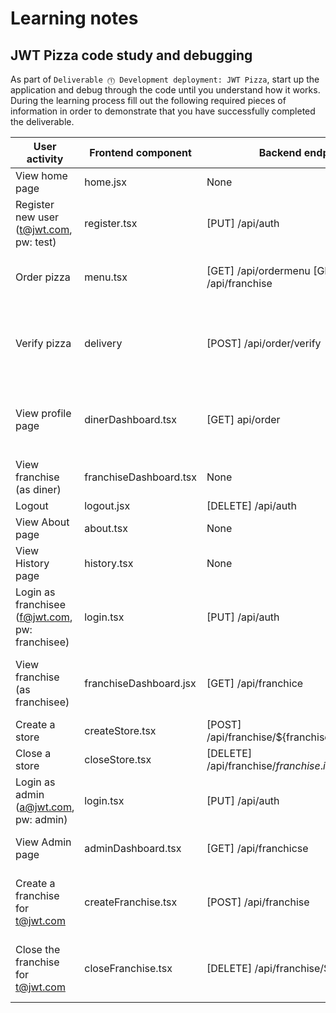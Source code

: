 # Learning notes

## JWT Pizza code study and debugging

As part of `Deliverable ⓵ Development deployment: JWT Pizza`, start up the application and debug through the code until you understand how it works. During the learning process fill out the following required pieces of information in order to demonstrate that you have successfully completed the deliverable.

| User activity                                       | Frontend component | Backend endpoints | Database SQL |
| --------------------------------------------------- | ------------------ | ----------------- | ------------ |
| View home page                                      | home.jsx           | None              | None         |
| Register new user<br/>(t@jwt.com, pw: test)         | register.tsx       | [PUT] /api/auth   |INSERT INTO user (name, email, password VALUES (?, ?, ?) INSERT INTO userRole (userId, role, objectId) VALUES (?, ?, ?)              |
| Order pizza                                         |menu.tsx            |[GET] /api/ordermenu [GET] /api/franchise| SELECT * FROM menu SELECT id, name FROM franchise SELECT id, name FROM store WHERE franchiseId=?             |
| Verify pizza                                        |delivery            | [POST] /api/order/verify| INSERT INTO dinerOrder (dinerId, franchiseId, storeId, date) VALUES (?, ?, ?, now()) INSERT INTO orderItem (orderId, menuId, description, price) VALUES (?, ?, ?, ?)             |
| View profile page                                   |dinerDashboard.tsx      |[GET] api/order    |`SELECT id, franchiseId, storeId, date FROM dinerOrder WHERE dinerId=? LIMIT ${offset},${config.db.listPerPage}` `SELECT id, menuId, description, price FROM orderItem WHERE orderId=?`             |
| View franchise<br/>(as diner)                       |franchiseDashboard.tsx|  None                 |   None           |
| Logout                                              | logout.jsx         |  [DELETE] /api/auth| DELETE FROM auth WHERE token=?             |
| View About page                                     |about.tsx           | None              | None         |
| View History page                                   |history.tsx         |None               | None         |
| Login as franchisee<br/>(f@jwt.com, pw: franchisee) |login.tsx           | [PUT] /api/auth   | INSERT INTO auth (token, userId) VALUES (?, ?)             |
| View franchise<br/>(as franchisee)                  |franchiseDashboard.jsx|[GET] /api/franchice|SELECT objectId FROM userRole WHERE role='franchisee' AND userId=?, SELECT id, name FROM franchise WHERE id in (${franchiseIds.join(',')})              |
| Create a store                                      |createStore.tsx     | [POST] /api/franchise/${franchise.id}/store                  |INSERT INTO store (franchiseId, name) VALUES (?, ?)              |
| Close a store                                       |closeStore.tsx      |[DELETE] /api/franchise/${franchise.id}/store/${store.id}                  |DELETE FROM store WHERE franchiseId=? AND id=?              |
| Login as admin<br/>(a@jwt.com, pw: admin)           | login.tsx           | [PUT] /api/auth   | INSERT INTO auth (token, userId) VALUES (?, ?)             |
| View Admin page                                     |adminDashboard.tsx  |[GET] /api/franchicse| SELECT id, name FROM franchise, SELECT id, name FROM store WHERE franchiseId=?              |
| Create a franchise for t@jwt.com                    |createFranchise.tsx | [POST] /api/franchise| SELECT id, name FROM user WHERE email=?, INSERT INTO franchise (name) VALUES (?), INSERT INTO userRole (userId, role, objectId) VALUES (?, ?, ?)              |
| Close the franchise for t@jwt.com                   | closeFranchise.tsx | [DELETE] /api/franchise/${franchise.id} |DELETE FROM store WHERE franchiseId=?, DELETE FROM userRole WHERE objectId=?, DELETE FROM franchise WHERE id=?              |

